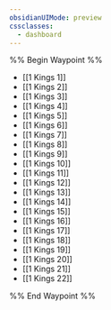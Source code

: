 ```yaml
---
obsidianUIMode: preview
cssclasses:
  - dashboard
---
```

%% Begin Waypoint %%
- [[1 Kings 1]]
- [[1 Kings 2]]
- [[1 Kings 3]]
- [[1 Kings 4]]
- [[1 Kings 5]]
- [[1 Kings 6]]
- [[1 Kings 7]]
- [[1 Kings 8]]
- [[1 Kings 9]]
- [[1 Kings 10]]
- [[1 Kings 11]]
- [[1 Kings 12]]
- [[1 Kings 13]]
- [[1 Kings 14]]
- [[1 Kings 15]]
- [[1 Kings 16]]
- [[1 Kings 17]]
- [[1 Kings 18]]
- [[1 Kings 19]]
- [[1 Kings 20]]
- [[1 Kings 21]]
- [[1 Kings 22]]

%% End Waypoint %%